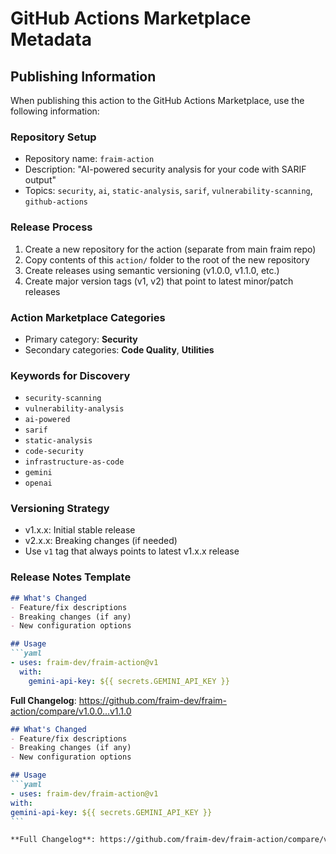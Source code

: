 # GitHub Actions Marketplace Metadata

## Publishing Information

When publishing this action to the GitHub Actions Marketplace, use the following information:

### Repository Setup
- Repository name: `fraim-action`
- Description: "AI-powered security analysis for your code with SARIF output"
- Topics: `security`, `ai`, `static-analysis`, `sarif`, `vulnerability-scanning`, `github-actions`

### Release Process
1. Create a new repository for the action (separate from main fraim repo)
2. Copy contents of this `action/` folder to the root of the new repository
3. Create releases using semantic versioning (v1.0.0, v1.1.0, etc.)
4. Create major version tags (v1, v2) that point to latest minor/patch releases

### Action Marketplace Categories
- Primary category: **Security**
- Secondary categories: **Code Quality**, **Utilities**

### Keywords for Discovery
- `security-scanning`
- `vulnerability-analysis`
- `ai-powered`
- `sarif`
- `static-analysis`
- `code-security`
- `infrastructure-as-code`
- `gemini`
- `openai`

### Versioning Strategy
- v1.x.x: Initial stable release
- v2.x.x: Breaking changes (if needed)
- Use `v1` tag that always points to latest v1.x.x release

### Release Notes Template
```markdown
## What's Changed
- Feature/fix descriptions
- Breaking changes (if any)
- New configuration options

## Usage
```yaml
- uses: fraim-dev/fraim-action@v1
  with:
    gemini-api-key: ${{ secrets.GEMINI_API_KEY }}
```

**Full Changelog**: https://github.com/fraim-dev/fraim-action/compare/v1.0.0...v1.1.0
````markdown
## What's Changed
- Feature/fix descriptions
- Breaking changes (if any)
- New configuration options

## Usage
```yaml
- uses: fraim-dev/fraim-action@v1
with:
gemini-api-key: ${{ secrets.GEMINI_API_KEY }}
```

**Full Changelog**: https://github.com/fraim-dev/fraim-action/compare/v1.0.0...v1.1.0
 
````

